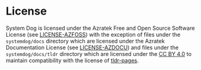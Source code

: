 # License
System Dog is licensed under the Azratek Free and Open Source Software License (see [LICENSE-AZFOSS](LICENSE-AZFOSS))
with the exception of files under the `systemdog/docs` directory which are licensed under the Azratek Documentation License
(see [LICENSE-AZDOCU](LICENSE-AZDOCU)) and files under the `systemdog/docs/tldr` directory which are licensed under the
[CC BY 4.0](https://creativecommons.org/licenses/by/4.0/) to maintain compatibility with the license of
[tldr-pages](https://github.com/tldr-pages/tldr).
